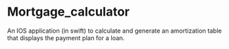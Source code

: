 # Mortgage_calculator
An IOS application (in swift) to calculate and generate an amortization table that displays the payment plan for a loan.
